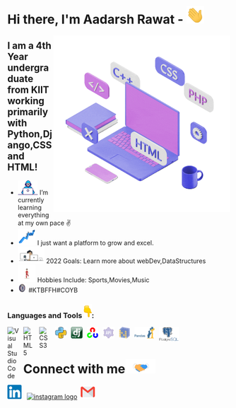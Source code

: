 
# Hi there, I'm Aadarsh Rawat - <img src="https://github.com/AadarshRawat/AadarshRawat/blob/master/assests/Hi.gif" height='40px'> 

<img align="right" alt="PC GIF" src="https://github.com/AadarshRawat/AadarshRawat/blob/master/assests/giphy%20(2).gif" width="400" />



## I am a 4th Year undergraduate from KIIT working primarily with Python,Django,CSS and HTML!

- <img alt="dev GIF" src="https://github.com/AadarshRawat/AadarshRawat/blob/master/assests/Developer.gif" width="45" /> I’m currently learning everything at my own pace ✌️
- <img alt="dev2 GIF" src="https://github.com/AadarshRawat/AadarshRawat/blob/master/assests/improve.gif" width="40" /> I just want a platform to grow and excel. 
- <img alt="dev2 GIF" src="https://github.com/AadarshRawat/AadarshRawat/blob/master/assests/output-onlinegiftools.gif" width="60" /> 2022 Goals: Learn more about webDev,DataStructures
- <img alt="football GIF" src="https://github.com/AadarshRawat/AadarshRawat/blob/master/assests/football.gif" width="40" /> Hobbies Include: Sports,Movies,Music
- <img alt="chelsea GIF" src="https://github.com/AadarshRawat/AadarshRawat/blob/master/assests/chelsea.gif" width="20" />  #KTBFFH#COYB 


### Languages and Tools <img src="https://github.com/AadarshRawat/AadarshRawat/blob/master/assests/Point_Down.gif" height="32px">:

<img align="left" alt="Visual Studio Code" width="26px" src="https://cdn.jsdelivr.net/gh/devicons/devicon/icons/vscode/vscode-original.svg" style="padding-right:10px;" />
<img align="left" alt="HTML5" width="26px" src="https://cdn.jsdelivr.net/gh/devicons/devicon/icons/html5/html5-original.svg" style="padding-right:10px;" />
<img align="left" alt="CSS3" width="26px" src="https://cdn.jsdelivr.net/gh/devicons/devicon/icons/css3/css3-original.svg" style="padding-right:10px;" />
<img align="left" alt="python" width="26px" src="https://github.com/AadarshRawat/AadarshRawat/blob/master/assests/python.png" style="padding-right:10px;" />
<img align="left" alt="django" width="26px" src="https://github.com/AadarshRawat/AadarshRawat/blob/master/assests/Daco_2081416.png" style="padding-right:10px;" />
<img align="left" alt="opencv" width="26px" src="https://github.com/AadarshRawat/AadarshRawat/blob/master/assests/opencv-icon.png" style="padding-right:10px;" />
<img align="left" alt="rest" width="26px" src="https://github.com/AadarshRawat/AadarshRawat/blob/master/assests/icons8-rest-api-80.png" style="padding-right:10px;" />
<img align="left" alt="numpy" width="26px" src="https://github.com/AadarshRawat/AadarshRawat/blob/master/assests/numpy.png" style="padding-right:10px;" />
<img align="left" alt="pandas" width="45px" src="https://github.com/AadarshRawat/AadarshRawat/blob/master/assests/Pandas.png" style="padding-right:10px;" />
<img align="left" alt="pandas" width="45px" src="https://github.com/AadarshRawat/AadarshRawat/blob/master/database.png" style="padding-right:10px;" />

<br><br>


# Connect with me<img src="https://github.com/AadarshRawat/AadarshRawat/blob/master/assests/Handshake.gif" height="32px">

[<img src="https://github.com/AadarshRawat/AadarshRawat/blob/master/assests/Linkedin.svg" alt="linkedin logo" width="32" >](https://www.linkedin.com/in/aadarshrawat-2020) &nbsp;
[<img src="https://github.com/TheDudeThatCode/TheDudeThatCode/blob/master/Assets/Instagram.svg" alt="instagram logo" width="32">](https://www.instagram.com/__aadarsh.r__/)&nbsp;
[<img src="https://github.com/AadarshRawat/AadarshRawat/blob/master/assests/Gmail.svg" alt="instagram logo" width="32">](mailto:aadarshrawat11@gmail.com)

















[instagram]:https://www.instagram.com/__aadarsh.r__/
[linkedin]:https://www.linkedin.com/in/aadarshrawat-2020
